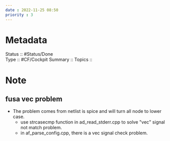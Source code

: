 ```yaml
---
date : 2022-11-25 08:50
priority : 3
---
```

# Metadata
Status :: #Status/Done  
Type :: #CF/Cockpit 
Summary :: 
Topics :: 
# Note
## fusa vec problem
* The problem comes from netlist is spice and will turn all node to lower case.
	* use strcasecmp function in ad_read_stderr.cpp to solve "vec" signal not match problem.
	* in af_parse_config.cpp, there is a vec signal check problem.